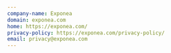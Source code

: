 ```yaml
---
company-name: Exponea
domain: exponea.com
home: https://exponea.com/
privacy-policy: https://exponea.com/privacy-policy/
email: privacy@exponea.com
---
```




